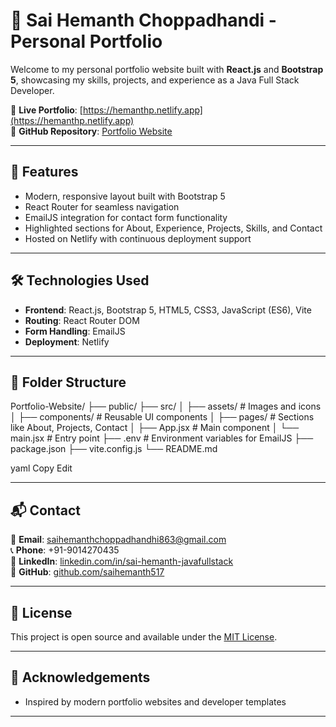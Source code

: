 # 💼 Sai Hemanth Choppadhandi - Personal Portfolio

Welcome to my personal portfolio website built with **React.js** and **Bootstrap 5**, showcasing my skills, projects, and experience as a Java Full Stack Developer.

🔗 **Live Portfolio**: [https://hemanthp.netlify.app](https://hemanthp.netlify.app)  
🔗 **GitHub Repository**: [Portfolio Website](https://github.com/saihemanth517/Portfolio-Website.git)

---

## 🚀 Features

- Modern, responsive layout built with Bootstrap 5
- React Router for seamless navigation
- EmailJS integration for contact form functionality
- Highlighted sections for About, Experience, Projects, Skills, and Contact
- Hosted on Netlify with continuous deployment support

---

## 🛠️ Technologies Used

- **Frontend**: React.js, Bootstrap 5, HTML5, CSS3, JavaScript (ES6), Vite
- **Routing**: React Router DOM
- **Form Handling**: EmailJS
- **Deployment**: Netlify

---

## 📁 Folder Structure

Portfolio-Website/
├── public/
├── src/
│ ├── assets/ # Images and icons
│ ├── components/ # Reusable UI components
│ ├── pages/ # Sections like About, Projects, Contact
│ ├── App.jsx # Main component
│ └── main.jsx # Entry point
├── .env # Environment variables for EmailJS
├── package.json
├── vite.config.js
└── README.md

yaml
Copy
Edit

---

## 📬 Contact

📧 **Email**: saihemanthchoppadhandhi863@gmail.com  
📞 **Phone**: +91-9014270435  
🔗 **LinkedIn**: [linkedin.com/in/sai-hemanth-javafullstack](https://linkedin.com/in/sai-hemanth-javafullstack)  
🔗 **GitHub**: [github.com/saihemanth517](https://github.com/saihemanth517)

---

## 📄 License

This project is open source and available under the [MIT License](LICENSE).

---

## 🙏 Acknowledgements

- Inspired by modern portfolio websites and developer templates

---
